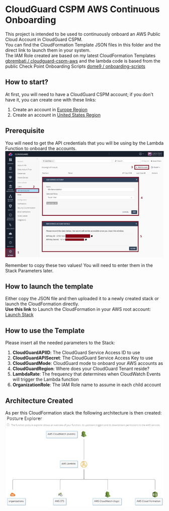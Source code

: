 # CloudGuard CSPM AWS Continuous Onboarding
This project is intended to be used to continuously onboard an AWS Public Cloud Account in CloudGuard CSPM.     
You can find the CloudFormation Template JSON files in this folder and the direct link to launch them in your system.     
The IAM Role created are based on my latest CloudFormation Templates [gbrembati / cloudguard-cspm-aws](https://github.com/gbrembati/cloudguard-cspm-aws) and the lambda code is based from the public Check Point Onboarding Scripts [dome9 / onboarding-scripts](https://github.com/dome9/onboarding-scripts)
 
## How to start?
At first, you will need to have a CloudGuard CSPM account; if you don't have it, you can create one with these links:
1. Create an account in [Europe Region](https://secure.eu1.dome9.com/v2/register/invite)
2. Create an account in [United States Region](https://secure.dome9.com/v2/register/invite)

## Prerequisite
You will need to get the API credentials that you will be using by the Lambda Function to onboard the accounts.
![CSPM Service Account](/zimages/create-cpsm-serviceaccount.jpg)
       
Remember to copy these two values! You will need to enter them in the Stack Parameters later.

## How to launch the template
Either copy the JSON file and then uploaded it to a newly created stack or launch the CloudFormation directly.     
**Use this link** to Launch the CloudFormation in your AWS root account: [Launch Stack](https://eu-west-1.console.aws.amazon.com/cloudformation/home#/stacks/create/review?stackName=cft-cloudguard-continuous-onboarding&templateURL=https://cspm-onboarding.s3.eu-west-1.amazonaws.com/continous-onboarding-stack.yaml)

## How to use the Template
Please insert all the needed parameters to the Stack:
1. **CloudGuardAPIID**: The CloudGuard Service Access ID to use
2. **CloudGuardAPISecret**: The CloudGuard Service Access Key to use
3. **CloudGuardMode**: CloudGuard mode to onboard your AWS accounts as
4. **CloudGuardRegion**: Where does your CloudGuard Tenant reside?
5. **LambdaRate**: The frequency that determines when CloudWatch Events will trigger the Lambda function
6. **OrganizationRole**: The IAM Role name to assume in each child account

## Architecture Created
As per this CloudFormation stack the following architecture is then created:     
![AWS Architecture](/zimages/schema-serverless-arch.jpg)
